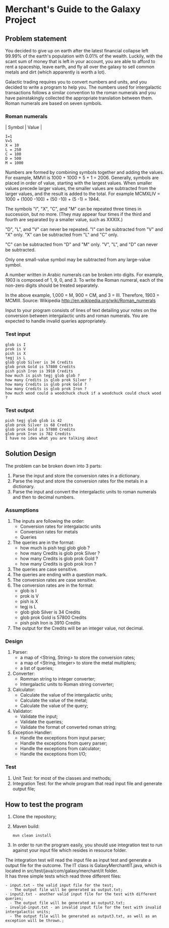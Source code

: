# Merchant's Guide to the Galaxy Project

## Problem statement
You decided to give up on earth after the latest financial collapse left 99.99% of the earth's
population with 0.01% of the wealth. Luckily, with the scant sum of money that is left in
your account, you are able to afford to rent a spaceship, leave earth, and fly all over the
galaxy to sell common metals and dirt (which apparently is worth a lot).

Galactic trading requires you to convert numbers and units, and you decided to write a
program to help you. The numbers used for intergalactic transactions follows a similar
convention to the roman numerals and you have painstakingly collected the appropriate
translation between them. Roman numerals are based on seven symbols.

### Roman numerals
| Symbol | Value |

    I=1
    V=5
    X = 10
    L = 250
    C = 100
    D = 500
    M = 1000
Numbers are formed by combining symbols together and adding the values. For example,
MMVI is 1000 + 1000 + 5 + 1 = 2006. Generally, symbols are placed in order of value,
starting with the largest values. When smaller values precede larger values, the smaller
values are subtracted from the larger values, and the result is added to the total. For
example MCMXLIV = 1000 + (1000 -100) + (50 -10) + (5 -1) = 1944.

The symbols "I", "X", "C", and "M" can be repeated three times in succession, but no more.
(They may appear four times if the third and fourth are separated by a smaller value, such
as XXXIX.)

"D", "L", and "V" can never be repeated.
"I" can be subtracted from "V" and "X" only. "X" can be subtracted from "L" and "C" only.

"C" can be subtracted from "D" and "M" only. "V", "L", and "D" can never be subtracted.

Only one small-value symbol may be subtracted from any large-value symbol.

A number written in Arabic numerals can be broken into digits. For example, 1903 is
composed of 1, 9, 0, and 3. To write the Roman numeral, each of the non-zero digits should
be treated separately.

In the above example, 1,000 = M, 900 = CM, and 3 = III. Therefore, 1903 = MCMIII.
Source: Wikipedia http://en.wikipedia.org/wiki/Roman_numerals


Input to your program consists of lines of text detailing your notes on the conversion
between intergalactic units and roman numerals. You are expected to handle invalid
queries appropriately.

### Test input
    glob is I
    prok is V
    pish is X
    tegj is L
    glob glob Silver is 34 Credits
    glob prok Gold is 57800 Credits
    pish pish Iron is 3910 Credits
    how much is pish tegj glob glob ?
    how many Credits is glob prok Silver ?
    how many Credits is glob prok Gold ?
    how many Credits is glob prok Iron ?
    how much wood could a woodchuck chuck if a woodchuck could chuck wood ?

### Test output
    pish tegj glob glob is 42
    glob prok Silver is 68 Credits
    glob prok Gold is 57800 Credits
    glob prok Iron is 782 Credits
    I have no idea what you are talking about

## Solution Design
The problem can be broken down into 3 parts:
1. Parse the input and store the conversion rates in a dictionary.
2. Parse the input and store the conversion rates for the metals in a dictionary.
3. Parse the input and convert the intergalactic units to roman numerals and then to decimal numbers.

### Assumptions
1. The inputs are following the order: 
    - Conversion rates for intergalactic units
    - Conversion rates for metals
    - Queries
2. The queries are in the format:
    - how much is pish tegj glob glob ?
    - how many Credits is glob prok Silver ?
    - how many Credits is glob prok Gold ?
    - how many Credits is glob prok Iron ?
3. The queries are case sensitive.
4. The queries are ending with a question mark.
5. The conversion rates are case sensitive.
6. The conversion rates are in the format:
    - glob is I
    - prok is V
    - pish is X
    - tegj is L
    - glob glob Silver is 34 Credits
    - glob prok Gold is 57800 Credits
    - pish pish Iron is 3910 Credits
7. The output for the Credits will be an integer value, not decimal.

### Design
1. Parser: 
   - a map of <String, String> to store the conversion rates;
   - a map of <String, Integer> to store the metal multiplers;
   - a list of queries;
2. Converter:
   - Romman string to integer converter;
   - Intergalactic units to Roman string converter;
3. Calculator:
   - Calculate the value of the intergalactic units;
   - Calculate the value of the metal;
   - Calculate the value of the query;
4. Validator:
   - Validate the input;
   - Validate the queries;
   - Validate the format of converted roman string;
5. Exception Handler:
   - Handle the exceptions from input parser;
   - Handle the exceptions from query parser;
   - Handle the exceptions from calculator;
   - Handle the exceptions from I/O;

### Test
1. Unit Test: for most of the classes and methods;
2. Integration Test: for the whole program that read input file and generate output file;

## How to test the program
1. Clone the repository;

2. Maven build:
    ```
    mvn clean install
    ```
3. In order to run the program easily, you should use integration test to run against your input file which resides in resource folder.

The integration test will read the input file as input test and generate a output file for the outcome.
The IT class is GalaxyMerchantIT.java, which is located in src/test/java/com/galaxy/merchant/it folder.  
It has three simple tests which read three different files:
```
- input.txt - the valid input file for the test;
  - The output file will be generated as output.txt;
- input2.txt - another valid input file for the test with different queries;
  - The output file will be generated as output2.txt;
- invalid-input.txt - an invalid input file for the test with invalid intergalactic units;
  - The output file will be generated as output3.txt, as well as an exception will be thrown.;
```

